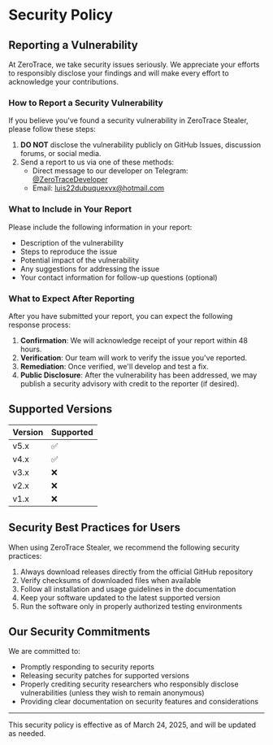 # Security Policy

## Reporting a Vulnerability

At ZeroTrace, we take security issues seriously. We appreciate your efforts to responsibly disclose your findings and will make every effort to acknowledge your contributions.

### How to Report a Security Vulnerability

If you believe you've found a security vulnerability in ZeroTrace Stealer, please follow these steps:

1. **DO NOT** disclose the vulnerability publicly on GitHub Issues, discussion forums, or social media.
2. Send a report to us via one of these methods:
   - Direct message to our developer on Telegram: [@ZeroTraceDeveloper](https://t.me/ZeroTraceDeveloper)
   - Email: [luis22dubuquexvx@hotmail.com](mailto:luis22dubuquexvx@hotmail.com)

### What to Include in Your Report

Please include the following information in your report:

- Description of the vulnerability
- Steps to reproduce the issue
- Potential impact of the vulnerability
- Any suggestions for addressing the issue
- Your contact information for follow-up questions (optional)

### What to Expect After Reporting

After you have submitted your report, you can expect the following response process:

1. **Confirmation**: We will acknowledge receipt of your report within 48 hours.
2. **Verification**: Our team will work to verify the issue you've reported.
3. **Remediation**: Once verified, we'll develop and test a fix.
4. **Public Disclosure**: After the vulnerability has been addressed, we may publish a security advisory with credit to the reporter (if desired).

## Supported Versions

| Version | Supported          |
| ------- | ------------------ |
| v5.x    | :white_check_mark: |
| v4.x    | :white_check_mark: |
| v3.x    | :x:                |
| v2.x    | :x:                |
| v1.x    | :x:                |

## Security Best Practices for Users

When using ZeroTrace Stealer, we recommend the following security practices:

1. Always download releases directly from the official GitHub repository
2. Verify checksums of downloaded files when available
3. Follow all installation and usage guidelines in the documentation
4. Keep your software updated to the latest supported version
5. Run the software only in properly authorized testing environments

## Our Security Commitments

We are committed to:

- Promptly responding to security reports
- Releasing security patches for supported versions
- Properly crediting security researchers who responsibly disclose vulnerabilities (unless they wish to remain anonymous)
- Providing clear documentation on security features and considerations

---

This security policy is effective as of March 24, 2025, and will be updated as needed.
